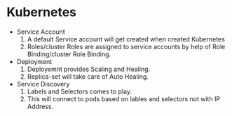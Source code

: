 # Kubernetes

  * Service Account
      1. A default Service account will get created when created Kubernetes
      2. Roles/cluster Roles are assigned to service accounts by help of Role Binding/cluster Role Binding.
  * Deployment
      1. Deployemnt provides Scaling and Healing.
      2. Replica-set will take care of Auto Healing.
  * Service Discovery
      1. Labels and Selectors comes to play.
      2. This will connect to pods based on lables and selectors not with IP Address.
